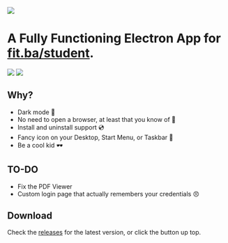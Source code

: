 <img src="https://i.imgur.com/iz2xow6.png" style="display: flex; justify-content: center; align-items: center;"></img>

# A Fully Functioning Electron App for [fit.ba/student](https://fit.ba/student).

<a href="https://fitds.cf/"><img src="https://img.shields.io/discord/787773373748740128?label=Discord%20Server&style=for-the-badge"></img></a>
<a href="https://github.com/omznc/FIT-Desktop/releases/latest"><img src="https://img.shields.io/github/v/release/omznc/FIT-Desktop?style=for-the-badge"></img></a><br>


## Why?

 * Dark mode 🌙 
 * No need to open a browser, at least that you know of 🤫 
 * Install and uninstall support 💿 
 * Fancy icon on your Desktop, Start Menu, or Taskbar 🌟 
 * Be a cool kid 🕶 
 
## TO-DO
 * Fix the PDF Viewer 
 * Custom login page that actually remembers your credentials 😠 


## Download

Check the [releases](https://github.com/omznc/FIT-Desktop/releases) for the latest version, or click the button up top.
